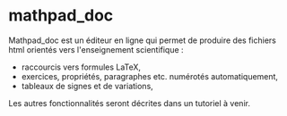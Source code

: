 # mathpad_doc

Mathpad_doc est un éditeur en ligne qui permet de produire des fichiers html orientés vers l'enseignement scientifique :

- raccourcis vers formules LaTeX,
- exercices, propriétés, paragraphes etc. numérotés automatiquement,
- tableaux de signes et de variations,

Les autres fonctionnalités seront décrites dans un tutoriel à venir.
